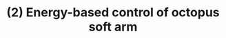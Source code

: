 ---
layout: default
title: (2) Energy-based control of octopus soft arm 
parent: Modeling and Control
grand_parent: Examples
nav_order: 2
permalink: /docs/documentation/examples/design/control/
---
